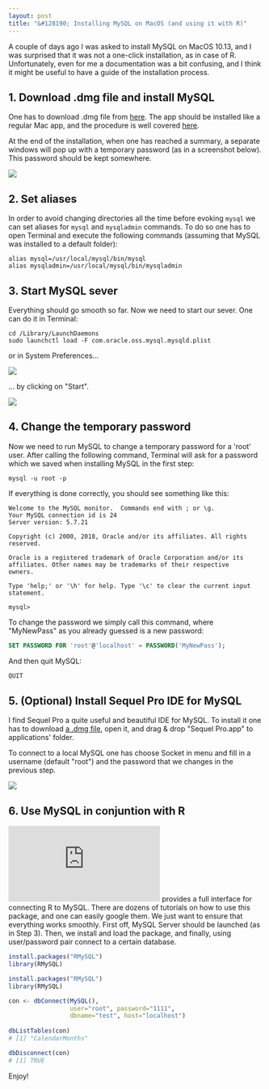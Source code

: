 ```yaml
---
layout: post
title: "&#128190; Installing MySQL on MacOS (and using it with R)"
---
```


A couple of days ago I was asked to install MySQL on MacOS 10.13, and I was surprised that it was not a one-click installation, as in case of R. Unfortunately, even for me a documentation was a bit confusing, and I think it might be useful to have a guide of the installation process. 

## 1. Download .dmg file and install MySQL

One has to download .dmg file from [here](https://dev.mysql.com/downloads/mysql/). The app should be installed like a regular Mac app, and the procedure is well covered [here](https://dev.mysql.com/doc/refman/5.6/en/osx-installation-pkg.html).


At the end of the installation, when one has reached a summary, a separate windows will pop up with a temporary password (as in a screenshot below). This password should be kept somewhere.

![](https://irudnyts.github.io/images/posts/2018-03-27-installing-mysql-on-macos/key.png)


## 2. Set aliases

In order to avoid changing directories all the time before evoking `mysql` we can set aliases for `mysql` and `mysqladmin` commands. To do so one has to open Terminal and execute the following commands (assuming that MySQL was installed to a default folder):

```shell
alias mysql=/usr/local/mysql/bin/mysql
alias mysqladmin=/usr/local/mysql/bin/mysqladmin
```

## 3. Start MySQL sever

Everything should go smooth so far. Now we need to start our sever. One can do it in Terminal:

```shell
cd /Library/LaunchDaemons
sudo launchctl load -F com.oracle.oss.mysql.mysqld.plist
```

or in System Preferences...

![](https://irudnyts.github.io/images/posts/2018-03-27-installing-mysql-on-macos/sys_pref.png)

... by clicking on "Start".

![](https://irudnyts.github.io/images/posts/2018-03-27-installing-mysql-on-macos/start.png)

## 4. Change the temporary password

Now we need to run MySQL to change a temporary password for a 'root' user. After calling the following command, Terminal will ask for a password which we saved when installing MySQL in the first step:

```shell
mysql -u root -p
```

If everything is done correctly, you should see something like this:

```shell
Welcome to the MySQL monitor.  Commands end with ; or \g.
Your MySQL connection id is 24
Server version: 5.7.21

Copyright (c) 2000, 2018, Oracle and/or its affiliates. All rights reserved.

Oracle is a registered trademark of Oracle Corporation and/or its
affiliates. Other names may be trademarks of their respective
owners.

Type 'help;' or '\h' for help. Type '\c' to clear the current input statement.

mysql> 
```

To change the password we simply call this command, where "MyNewPass" as you already guessed is a new password:

```sql
SET PASSWORD FOR 'root'@'localhost' = PASSWORD('MyNewPass');
```

And then quit MySQL: 

```sql
QUIT
```

## 5. (Optional) Install Sequel Pro IDE for MySQL

I find Sequel Pro a quite useful and beautiful IDE for MySQL. To install it one has to download [a .dmg file](https://sequelpro.com/download#auto-start), open it, and drag & drop "Sequel Pro.app" to applications' folder.

To connect to a local MySQL one has choose Socket in menu and fill in a username (default "root") and the password that we changes in the previous step. 

![](https://irudnyts.github.io/images/posts/2018-03-27-installing-mysql-on-macos/sql_pro.png)

## 6. Use MySQL in conjuntion with R

![RMySQL](https://cran.r-project.org/web/packages/RMySQL/index.html) provides a full interface for connecting R to MySQL. There are dozens of tutorials on how to use this package, and one can easily google them. We just want to ensure that everything works smoothly. First off, MySQL Server should be launched (as in Step 3). Then, we install and load the package, and finally, using user/password pair connect to a certain database.

```r
install.packages("RMySQL")
library(RMySQL)

install.packages("RMySQL")
library(RMySQL)

con <- dbConnect(MySQL(),
                 user="root", password="1111",
                 dbname="test", host="localhost")
                 
dbListTables(con)
# [1] "CalendarMonths"

dbDisconnect(con)
# [1] TRUE
```

Enjoy!
